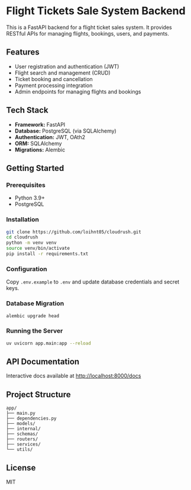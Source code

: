 # Flight Tickets Sale System Backend

This is a FastAPI backend for a flight ticket sales system. It provides RESTful APIs for managing flights, bookings, users, and payments.

## Features

- User registration and authentication (JWT)
- Flight search and management (CRUD)
- Ticket booking and cancellation
- Payment processing integration
- Admin endpoints for managing flights and bookings

## Tech Stack

- **Framework:** FastAPI
- **Database:** PostgreSQL (via SQLAlchemy)
- **Authentication:** JWT, OAth2
- **ORM:** SQLAlchemy
- **Migrations:** Alembic

## Getting Started

### Prerequisites

- Python 3.9+
- PostgreSQL

### Installation

```bash
git clone https://github.com/loihnt05/cloudrush.git
cd cloudrush
python -m venv venv
source venv/bin/activate
pip install -r requirements.txt
```

### Configuration

Copy `.env.example` to `.env` and update database credentials and secret keys.

### Database Migration

```bash
alembic upgrade head
```

### Running the Server

```bash
uv uvicorn app.main:app --reload
```

## API Documentation

Interactive docs available at [http://localhost:8000/docs](http://localhost:8000/docs)

## Project Structure

```
app/
├── main.py
├── dependencies.py
├── models/
├── internal/
├── schemas/
├── routers/
├── services/
└── utils/
```

## License

MIT
